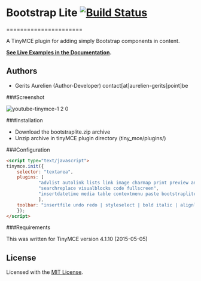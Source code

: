 # Bootstrap Lite [![Build Status](https://img.shields.io/travis/bryanbraun/anchorjs/master.svg?style=flat)](https://maxgrebennikov.com/)
======================

A TinyMCE plugin for adding simply Bootstrap components in content.

**[See Live Examples in the Documentation](http://bryanbraun.github.io/anchorjs#examples).**

Authors
-------

 * Gerits Aurelien (Author-Developer) contact[at]aurelien-gerits[point]be

###Screenshot

![youtube-tinymce-1 2 0](https://cloud.githubusercontent.com/assets/356674/17137863/b977bf00-533d-11e6-9070-426c5131f75a.png)

###Installation
 * Download the bootstraplite.zip archive
 * Unzip archive in tinyMCE plugin directory (tiny_mce/plugins/)

###Configuration
```html
<script type="text/javascript">
tinymce.init({
	selector: "textarea",
	plugins: [
			"advlist autolink lists link image charmap print preview anchor",
			"searchreplace visualblocks code fullscreen",
			"insertdatetime media table contextmenu paste bootstraplite"
			],
	toolbar: "insertfile undo redo | styleselect | bold italic | alignleft aligncenter alignright alignjustify | bullist numlist outdent indent | link image| bootstraplite"
	});
</script>
```

###Requirements

This was written for TinyMCE version 4.1.10 (2015-05-05)

## License
Licensed with the [MIT License](http://opensource.org/licenses/MIT).
